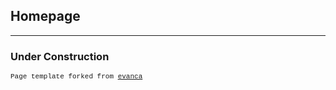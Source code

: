 ## Homepage

---

### Under Construction

<p style="font-size:11px; font-family:'Courier New'">Page template forked from <a href="https://github.com/evanca/quick-portfolio">evanca</a></p>
<!-- Remove above link if you don't want to attibute -->
